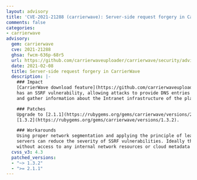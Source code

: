 ```yaml
---
layout: advisory
title: 'CVE-2021-21288 (carrierwave): Server-side request forgery in CarrierWave'
comments: false
categories:
- carrierwave
advisory:
  gem: carrierwave
  cve: 2021-21288
  ghsa: fwcm-636p-68r5
  url: https://github.com/carrierwaveuploader/carrierwave/security/advisories/GHSA-fwcm-636p-68r5
  date: 2021-02-08
  title: Server-side request forgery in CarrierWave
  description: |-
    ### Impact
    [CarrierWave download feature](https://github.com/carrierwaveuploader/carrierwave#uploading-files-from-a-remote-location
    has an SSRF vulnerability, allowing attacks to provide DNS entries or IP addresses that are intended for internal use
    and gather information about the Intranet infrastructure of the platform.

    ### Patches
    Upgrade to [2.1.1](https://rubygems.org/gems/carrierwave/versions/2.1.1) or
    [1.3.2](https://rubygems.org/gems/carrierwave/versions/1.3.2).

    ### Workarounds
    Using proper network segmentation and applying the principle of least privilege to outbound connections from application
    servers can reduce the severity of SSRF vulnerabilities. Ideally the vulnerable gem should run on an isolated server
    without access to any internal network resources or cloud metadata access.
  cvss_v3: 4.3
  patched_versions:
  - "~> 1.3.2"
  - ">= 2.1.1"
---
```

